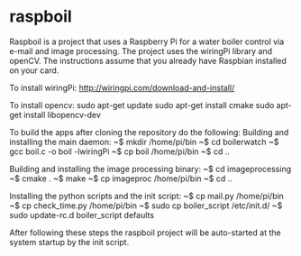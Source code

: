 raspboil
========

Raspboil is a project that uses a Raspberry Pi for a water boiler control via e-mail and image processing.
The project uses the wiringPi library and openCV.
The instructions assume that you already have Raspbian installed on your card.

To install  wiringPi:
http://wiringpi.com/download-and-install/

To install opencv:
sudo apt-get update
sudo apt-get install cmake
sudo apt-get install libopencv-dev

To build the apps after cloning the repository do the following:
Building and installing the main daemon:
~$ mkdir /home/pi/bin
~$ cd boilerwatch
~$ gcc boil.c -o boil -lwiringPi
~$ cp boil /home/pi/bin
~$ cd ..

Building and installing the image processing binary:
~$ cd imageprocessing
~$ cmake .
~$ make
~$ cp imageproc /home/pi/bin
~$ cd ..

Installing the python scripts and the init script:
~$ cp mail.py /home/pi/bin
~$ cp check_time.py /home/pi/bin
~$ sudo cp boiler_script /etc/init.d/
~$ sudo update-rc.d boiler_script defaults

After following these steps the raspboil project will be auto-started at the system startup by the init script.
